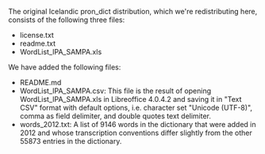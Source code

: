 The original Icelandic pron_dict distribution, which we're
redistributing here, consists of the following three files:

* license.txt
* readme.txt
* WordList_IPA_SAMPA.xls

We have added the following files:

* README.md
* WordList_IPA_SAMPA.csv: This file is the result of opening
WordList_IPA_SAMPA.xls in Libreoffice 4.0.4.2 and saving it in "Text
CSV" format with default options, i.e. character set "Unicode (UTF-8)",
comma as field delimiter, and double quotes text delimiter.
* words_2012.txt: A list of 9146 words in the dictionary that were added in 2012 and whose transcription conventions differ slightly from the other 55873 entries in the dictionary.
